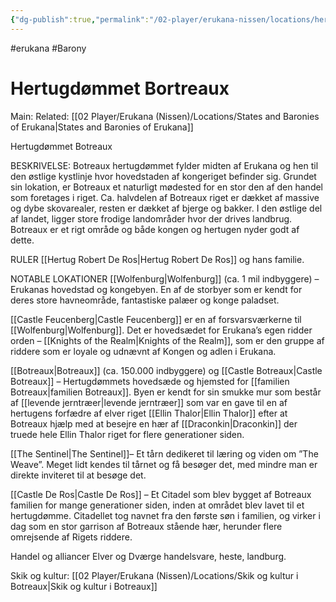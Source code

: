 ```yaml
---
{"dg-publish":true,"permalink":"/02-player/erukana-nissen/locations/hertugdommet-bortreau/"}
---
```


#erukana #Barony 

# Hertugdømmet Bortreaux
Main:
Related: [[02 Player/Erukana (Nissen)/Locations/States and Baronies of Erukana\|States and Baronies of Erukana]]

Hertugdømmet Botreaux

BESKRIVELSE:
Botreaux hertugdømmet fylder midten af Erukana og hen til den østlige kystlinje hvor hovedstaden af kongeriget befinder sig. Grundet sin lokation, er Botreaux et naturligt mødested for en stor den af den handel som foretages i riget. Ca. halvdelen af Botreaux riget er dækket af massive og dybe skovarealer, resten er dækket af bjerge og bakker. I den østlige del af landet, ligger store frodige landområder hvor der drives landbrug. Botreaux er et rigt område og både kongen og hertugen nyder godt af dette. 

RULER
[[Hertug Robert De Ros\|Hertug Robert De Ros]] og hans familie.

NOTABLE LOKATIONER
[[Wolfenburg\|Wolfenburg]] (ca. 1 mil indbyggere) – Erukanas hovedstad og kongebyen. En af de storbyer som er kendt for deres store havneområde, fantastiske palæer og konge paladset. 

[[Castle Feucenberg\|Castle Feucenberg]] er en af forsvarsværkerne til [[Wolfenburg\|Wolfenburg]]. Det er hovedsædet for Erukana’s egen ridder orden – [[Knights of the Realm\|Knights of the Realm]], som er den gruppe af riddere som er loyale og udnævnt af Kongen og adlen i Erukana.

[[Botreaux\|Botreaux]] (ca. 150.000 indbyggere) og [[Castle Botreaux\|Castle Botreaux]] – Hertugdømmets hovedsæde og hjemsted for [[familien Botreaux\|familien Botreaux]]. Byen er kendt for sin smukke mur som består af [[levende jerntræer\|levende jerntræer]] som var en gave til en af hertugens forfædre af elver riget [[Ellin Thalor\|Ellin Thalor]] efter at Botreaux hjælp med at besejre en hær af [[Draconkin\|Draconkin]] der truede hele Ellin Thalor riget for flere generationer siden. 

[[The Sentinel\|The Sentinel]]– Et tårn dedikeret til læring og viden om ”The Weave”. Meget lidt kendes til tårnet og få besøger det, med mindre man er direkte inviteret til at besøge det.

[[Castle De Ros\|Castle De Ros]] – Et Citadel som blev bygget af Botreaux familien for mange generationer siden, inden at området blev lavet til et hertugdømme. Citadellet tog navnet fra den første søn i familien, og virker i dag som en stor garrison af Botreaux stående hær, herunder flere omrejsende af Rigets riddere. 

Handel og alliancer
Elver og Dværge handelsvare, heste, landburg. 

Skik og kultur: [[02 Player/Erukana (Nissen)/Locations/Skik og kultur i Botreaux\|Skik og kultur i Botreaux]]